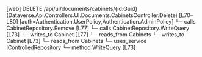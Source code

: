 [web] DELETE /api/ui/documents/cabinets/{id:Guid}  (Dataverse.Api.Controllers.UI.Documents.CabinetsController.Delete)  [L70–L80] [auth=Authentication.UserPolicy,Authentication.AdminPolicy]
  └─ calls CabinetRepository.Remove [L77]
  └─ calls CabinetRepository.WriteQuery [L73]
  └─ writes_to Cabinet [L77]
    └─ reads_from Cabinets
  └─ writes_to Cabinet [L73]
    └─ reads_from Cabinets
  └─ uses_service IControlledRepository<Cabinet>
    └─ method WriteQuery [L73]

